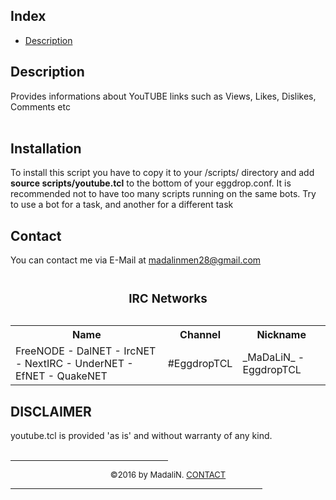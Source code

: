 <html>
<title>youtube.tcl help file - PLEASE, keep in mind, this is a work in progess</title>
<h2>Index</h2>
<ul>
<li><a href="#description">Description</a>
</ul>

<a name="description">
<h2>Description</h2></a>Provides informations about YouTUBE links such as Views, Likes, Dislikes, Comments etc</h4>
<br>
<br>

<a name="installation"><h2>Installation</h2></a>
To install this script you have to copy it to your /scripts/ directory and add <b>source scripts/youtube.tcl</b> to the bottom of your eggdrop.conf. It is recommended not to have too many scripts running on the same bots. Try to use a bot for a task, and another for a different task<p>

<a name="contact"><h2>Contact</h2></a>
You can contact me via E-Mail at <a href="mailto:madalinmen28@gmail.com">madalinmen28@gmail.com</a>
<table "id="t01"> 
<caption><h3>IRC Networks</h3></caption>
  <tr>
    <th><b>Name</b></th>
    <th><b>Channel</b></th>
    <th><b>Nickname</b></th>    
  </tr>
  <tr>
    <tr>
    <td>FreeNODE - DalNET - IrcNET - NextIRC - UnderNET - EfNET - QuakeNET</td>
    <td>#EggdropTCL</td>
    <td>_MaDaLiN_ - EggdropTCL</td>
  </tr>
  </table>


<a name="disclaimer"><h2>DISCLAIMER</h2></a>
youtube.tcl is provided 'as is' and without warranty of any kind.
<br>
<br>
<hr align="CENTER" width="50%">
<center><font size="-1">&copy;2016 by MadaliN. <A href="#contact">CONTACT</A></font></center>
<hr align="CENTER" width="80%">
</td></tr>
</body>
</html>
</b>
